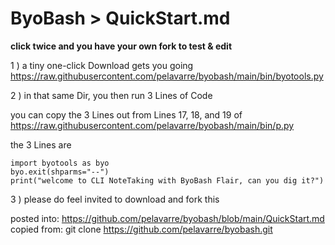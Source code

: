 # ByoBash > QuickStart.md

**click twice and you have your own fork to test & edit**

1  ) a tiny one-click Download gets you going
https://raw.githubusercontent.com/pelavarre/byobash/main/bin/byotools.py

2 ) in that same Dir, you then run 3 Lines of Code

you can copy the 3 Lines out from Lines 17, 18, and 19 of
https://raw.githubusercontent.com/pelavarre/byobash/main/bin/p.py

the 3 Lines are

    import byotools as byo
    byo.exit(shparms="--")
    print("welcome to CLI NoteTaking with ByoBash Flair, can you dig it?")

3 ) please do feel invited to download and fork this

posted into:  https://github.com/pelavarre/byobash/blob/main/QuickStart.md
<br>
copied from:  git clone https://github.com/pelavarre/byobash.git
